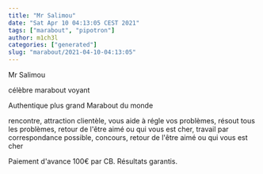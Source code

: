 ```yaml
---
title: "Mr Salimou"
date: "Sat Apr 10 04:13:05 CEST 2021"
tags: ["marabout", "pipotron"]
author: m1ch3l
categories: ["generated"]
slug: "marabout/2021-04-10-04:13:05"
---
```


Mr Salimou

célèbre marabout voyant

Authentique plus grand Marabout du monde

rencontre, attraction clientèle, vous aide à régle vos problèmes, résout tous les problèmes, retour de l'être aimé ou qui vous est cher, travail par correspondance possible, concours, retour de l'être aimé ou qui vous est cher

Paiement d'avance 100€ par CB. Résultats garantis.
